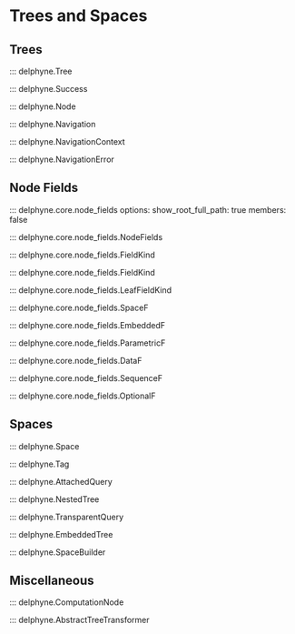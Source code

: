 # Trees and Spaces

<!-- Covers core.trees, core.node_fields, core.reify -->

## Trees

::: delphyne.Tree

::: delphyne.Success

::: delphyne.Node

::: delphyne.Navigation

::: delphyne.NavigationContext

::: delphyne.NavigationError

## Node Fields

::: delphyne.core.node_fields
    options:
      show_root_full_path: true
      members: false

::: delphyne.core.node_fields.NodeFields

::: delphyne.core.node_fields.FieldKind

::: delphyne.core.node_fields.FieldKind

::: delphyne.core.node_fields.LeafFieldKind

::: delphyne.core.node_fields.SpaceF

::: delphyne.core.node_fields.EmbeddedF

::: delphyne.core.node_fields.ParametricF

::: delphyne.core.node_fields.DataF

::: delphyne.core.node_fields.SequenceF

::: delphyne.core.node_fields.OptionalF

## Spaces

::: delphyne.Space

::: delphyne.Tag

::: delphyne.AttachedQuery

::: delphyne.NestedTree

::: delphyne.TransparentQuery

::: delphyne.EmbeddedTree

::: delphyne.SpaceBuilder

## Miscellaneous

::: delphyne.ComputationNode

::: delphyne.AbstractTreeTransformer
